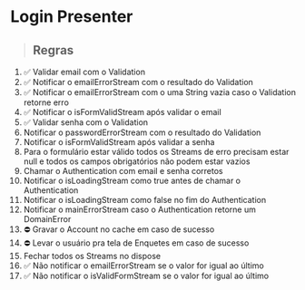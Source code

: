 # Login Presenter

> ## Regras
1. ✅ Validar email com o Validation
2. ✅ Notificar o emailErrorStream com o resultado do Validation
2. ✅ Notificar o emailErrorStream com o uma String vazia  caso o Validation retorne erro
3. ✅ Notificar o isFormValidStream após validar o email
4. ✅ Validar senha com o Validation
5. Notificar o passwordErrorStream com o resultado do Validation
6. Notificar o isFormValidStream após validar a senha
7. Para o formulário estar válido todos os Streams de erro precisam estar null e todos os campos obrigatórios não podem estar vazios
8. Chamar o Authentication com email e senha corretos
9. Notificar o isLoadingStream como true antes de chamar o Authentication
10. Notificar o isLoadingStream como false no fim do Authentication
11. Notificar o mainErrorStream caso o Authentication retorne um DomainError
12. ⛔️ Gravar o Account no cache em caso de sucesso
13. ⛔️ Levar o usuário pra tela de Enquetes em caso de sucesso
14. Fechar todos os Streams no dispose
15. ✅ Não notificar o emailErrorStream se o valor for igual ao último
15. ✅ Não notificar o isValidFormStream se o valor for igual ao último